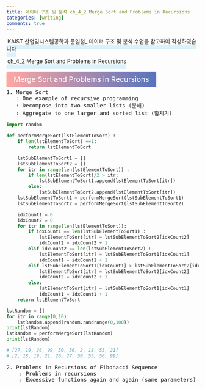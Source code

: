 ```yaml
---
title: 데이터 구조 및 분석 ch_4_2 Merge Sort and Problems in Recursions
categories: [writing] 
comments: true
---
```

<p><span style="border-bottom: 12px solid #dcf1fb; padding: 0 0 0 0.2em;">KAIST 산업및시스템공학과 문일철_ 데이터 구조 및 분석 수업을 참고하여 작성하였습니다</span></p>
<p><span style="border-bottom: 12px solid #dcf1fb; padding: 0 0 0 0.2em;">ch_4_2 Merge Sort and Problems in Recursions</span></p>

<html lang="en">
<head>
    <meta charset="UTF-8">
    <title>정의</title>
</head>
<body>

<pre>
</pre>

<p><span style="background: linear-gradient(to right, #ffa7a3, #5673bd); padding: 0.43em 1em; font-size: 19px; border-radius: 3px; color: #ffffff;">Merge Sort and Problems in Recursions</span></p>

<pre>
1. Merge Sort
   : One example of recursive programming
   : Decompose into two smaller lists (분해)
   : Aggregate to one larger and sorted list (합치기)
</pre>
</body>
</html>

```python
import random

def performMergeSort(lstElementToSort) :
    if len(lstElementToSort) ==1:
        return lstElementToSort

    lstSubElementToSort1 = []
    lstSubElementToSort2 = []
    for itr in range(len(lstElementToSort)) :
        if len(lstElementToSort)/2 > itr:
            lstSubElementToSort1.append(lstElementToSort[itr])
        else:
            lstSubElementToSort2.append(lstElementToSort[itr])
    lstSubElementToSort1 = performMergeSort(lstSubElementToSort1)
    lstSubElementToSort2 = performMergeSort(lstSubElementToSort2)

    idxCount1 = 0
    idxCount2 = 0
    for itr in range(len(lstElementToSort)):
        if idxCount1 == len(lstSubElementToSort1) :
            lstElementToSort[itr] = lstSubElementToSort2[idxCount2]
            idxCount2 = idxCount2 + 1
        elif idxCount2 == len(lstSubElementToSort2) :
            lstElementToSort[itr] = lstSubElementToSort1[idxCount1]
            idxCount1 = idxCount1 + 1
        elif lstSubElementToSort1[idxCount1] > lstSubElementToSort2[idxCount2] :
            lstElementToSort[itr] = lstSubElementToSort2[idxCount2]
            idxCount2 = idxCount2 + 1
        else:
            lstElementToSort[itr] = lstSubElementToSort1[idxCount1]
            idxCount1 = idxCount1 + 1
    return lstElementToSort

lstRandom = []
for itr in range(0,10):
    lstRandom.append(random.randrange(0,100))
print(lstRandom)
lstRandom = performMergeSort(lstRandom)
print(lstRandom)

# [27, 19, 26, 99, 50, 56, 2, 18, 55, 21]
# [2, 18, 19, 21, 26, 27, 50, 55, 56, 99]
```

<pre>
2. Problems in Recursions of Fibonacci Sequence
    : Problems in recursions
    : Excessive functions again and again (same parameters)
</pre>